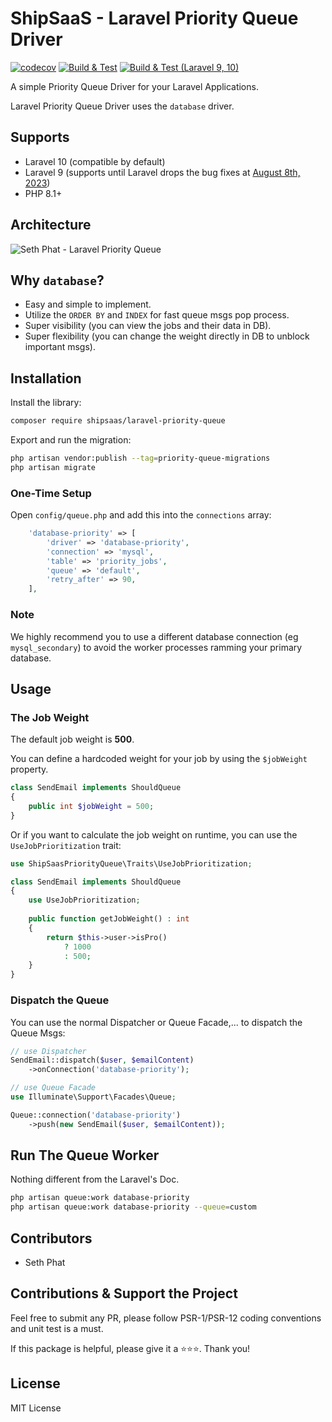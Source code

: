 # ShipSaaS - Laravel Priority Queue Driver

[![codecov](https://codecov.io/gh/shipsaas/laravel-priority-queue/branch/main/graph/badge.svg?token=V3HOOR12HA)](https://codecov.io/gh/shipsaas/laravel-priority-queue)
[![Build & Test](https://github.com/shipsaas/laravel-priority-queue/actions/workflows/build.yml/badge.svg)](https://github.com/shipsaas/laravel-priority-queue/actions/workflows/build.yml)
[![Build & Test (Laravel 9, 10)](https://github.com/shipsaas/laravel-priority-queue/actions/workflows/build-laravel.yml/badge.svg)](https://github.com/shipsaas/laravel-priority-queue/actions/workflows/build-laravel.yml)

A simple Priority Queue Driver for your Laravel Applications.

Laravel Priority Queue Driver uses the `database` driver.

## Supports
- Laravel 10 (compatible by default)
- Laravel 9 (supports until Laravel drops the bug fixes at [August 8th, 2023](https://laravel.com/docs/10.x/releases))
- PHP 8.1+

## Architecture

![Seth Phat - Laravel Priority Queue](https://i.imgur.com/H8OEMhQ.png)

## Why `database`?

- Easy and simple to implement.
- Utilize the `ORDER BY` and `INDEX` for fast queue msgs pop process.
- Super visibility (you can view the jobs and their data in DB).
- Super flexibility (you can change the weight directly in DB to unblock important msgs).

## Installation

Install the library:

```bash
composer require shipsaas/laravel-priority-queue
```

Export and run the migration:

```bash
php artisan vendor:publish --tag=priority-queue-migrations
php artisan migrate
```

### One-Time Setup

Open `config/queue.php` and add this into the `connections` array:

```php
    'database-priority' => [
        'driver' => 'database-priority',
        'connection' => 'mysql',
        'table' => 'priority_jobs',
        'queue' => 'default',
        'retry_after' => 90,
    ],
```

### Note

We highly recommend you to use a different database connection (eg `mysql_secondary`) to avoid the worker processes ramming your 
primary database.

## Usage

### The Job Weight

The default job weight is **500**.

You can define a hardcoded weight for your job by using the `$jobWeight` property.

```php
class SendEmail implements ShouldQueue
{
    public int $jobWeight = 500;
}
```

Or if you want to calculate the job weight on runtime, you can use the `UseJobPrioritization` trait:

```php
use ShipSaasPriorityQueue\Traits\UseJobPrioritization;

class SendEmail implements ShouldQueue
{
    use UseJobPrioritization;
    
    public function getJobWeight() : int
    {
        return $this->user->isPro()
            ? 1000
            : 500;
    }
}
```

### Dispatch the Queue

You can use the normal Dispatcher or Queue Facade,... to dispatch the Queue Msgs:

```php
// use Dispatcher
SendEmail::dispatch($user, $emailContent)
    ->onConnection('database-priority');

// use Queue Facade
use Illuminate\Support\Facades\Queue;

Queue::connection('database-priority')
    ->push(new SendEmail($user, $emailContent));
```

## Run The Queue Worker

Nothing different from the Laravel's Doc.

```bash
php artisan queue:work database-priority
php artisan queue:work database-priority --queue=custom
```

## Contributors
- Seth Phat

## Contributions & Support the Project

Feel free to submit any PR, please follow PSR-1/PSR-12 coding conventions and unit test is a must.

If this package is helpful, please give it a ⭐️⭐️⭐️. Thank you!

## License
MIT License
